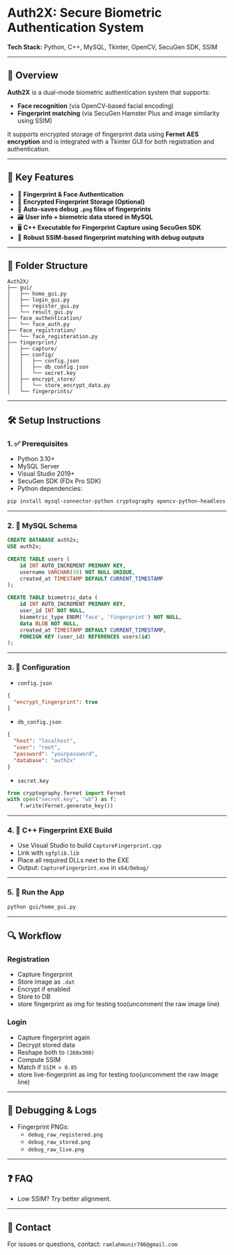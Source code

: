 # Auth2X: Secure Biometric Authentication System

**Tech Stack:** Python, C++, MySQL, Tkinter, OpenCV, SecuGen SDK, SSIM

---

## 🔐 Overview

**Auth2X** is a dual-mode biometric authentication system that supports:

- **Face recognition** (via OpenCV-based facial encoding)
- **Fingerprint matching** (via SecuGen Hamster Plus and image similarity using SSIM)

It supports encrypted storage of fingerprint data using **Fernet AES encryption** and is integrated with a Tkinter GUI for both registration and authentication.

---

## 🧠 Key Features

- 🔐 **Fingerprint & Face Authentication**
- 🔑 **Encrypted Fingerprint Storage (Optional)**
- 📸 **Auto-saves debug `.png` files of fingerprints**
- 🗃️ **User info + biometric data stored in MySQL**
- 🖥️ **C++ Executable for Fingerprint Capture using SecuGen SDK**
- 🧪 **Robust SSIM-based fingerprint matching with debug outputs**

---

## 🧱 Folder Structure

```
Auth2X/
├── gui/
│   ├── home_gui.py
│   ├── login_gui.py
│   ├── register_gui.py
│   └── result_gui.py
├── face_authentication/
│   └── face_auth.py
├── Face_registration/
│   └── face_registeration.py
├── fingerprint/
│   ├── capture/
│   ├── config/
│   │   ├── config.json
│   │   ├── db_config.json
│   │   └── secret.key
│   ├── encrypt_store/
│   │   └── store_encrypt_data.py
│   └── fingerprints/
```

---

## 🛠️ Setup Instructions

### 1. ✅ Prerequisites

- Python 3.10+
- MySQL Server
- Visual Studio 2019+
- SecuGen SDK (FDx Pro SDK)
- Python dependencies:
```bash
pip install mysql-connector-python cryptography opencv-python-headless numpy scikit-image sv-ttk pillow
```

---

### 2. 💾 MySQL Schema

```sql
CREATE DATABASE auth2x;
USE auth2x;

CREATE TABLE users (
    id INT AUTO_INCREMENT PRIMARY KEY,
    username VARCHAR(50) NOT NULL UNIQUE,
    created_at TIMESTAMP DEFAULT CURRENT_TIMESTAMP
);

CREATE TABLE biometric_data (
    id INT AUTO_INCREMENT PRIMARY KEY,
    user_id INT NOT NULL,
    biometric_type ENUM('face', 'fingerprint') NOT NULL,
    data BLOB NOT NULL,
    created_at TIMESTAMP DEFAULT CURRENT_TIMESTAMP,
    FOREIGN KEY (user_id) REFERENCES users(id)
);
```

---

### 3. 🔧 Configuration

- `config.json`
```json
{
  "encrypt_fingerprint": true
}
```

- `db_config.json`
```json
{
  "host": "localhost",
  "user": "root",
  "password": "yourpassword",
  "database": "auth2x"
}
```

- `secret.key`
```python
from cryptography.fernet import Fernet
with open("secret.key", "wb") as f:
    f.write(Fernet.generate_key())
```

---

### 4. 🧱 C++ Fingerprint EXE Build

- Use Visual Studio to build `CaptureFingerprint.cpp`
- Link with `sgfplib.lib`
- Place all required DLLs next to the EXE
- Output: `CaptureFingerprint.exe` in `x64/Debug/`

---

### 5. 🔐 Run the App

```bash
python gui/home_gui.py
```

---

## 🔍 Workflow

### Registration

- Capture fingerprint
- Store image as `.dat`
- Encrypt if enabled
- Store to DB
- store fingerprint as img for testing too(uncomment the raw image line)
### Login

- Capture fingerprint again
- Decrypt stored data
- Reshape both to `(260x300)`
- Compute SSIM
- Match if `SSIM > 0.85`
- store live-fingerprint as img for testing too(uncomment the raw image line)

---

## 🧪 Debugging & Logs

- Fingerprint PNGs:
  - `debug_raw_registered.png`
  - `debug_raw_stored.png`
  - `debug_raw_live.png`

---

## ❓ FAQ

- Low SSIM? Try better alignment.
---

## 📩 Contact

For issues or questions, contact: `ramlahmunir786@gmail.com`

